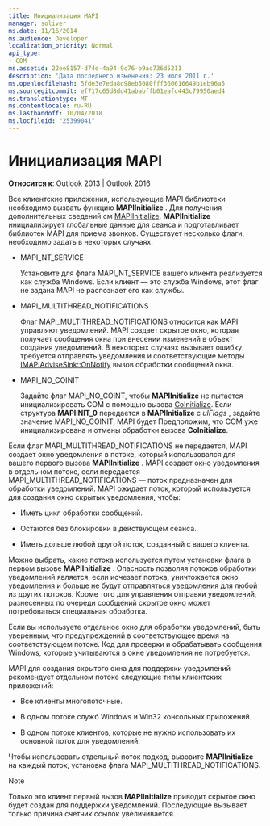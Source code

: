 ```yaml
---
title: Инициализация MAPI
manager: soliver
ms.date: 11/16/2014
ms.audience: Developer
localization_priority: Normal
api_type:
- COM
ms.assetid: 22ee8157-d74e-4a94-9c76-b9ac736d5211
description: 'Дата последнего изменения: 23 июля 2011 г.'
ms.openlocfilehash: 5fde3e7eda8d98eb5080fff360616649b1eb96a5
ms.sourcegitcommit: ef717c65d8dd41ababffb01eafc443c79950aed4
ms.translationtype: MT
ms.contentlocale: ru-RU
ms.lasthandoff: 10/04/2018
ms.locfileid: "25399041"
---
```

# <a name="initializing-mapi"></a>Инициализация MAPI

  
  
**Относится к**: Outlook 2013 | Outlook 2016 
  
Все клиентские приложения, использующие MAPI библиотеки необходимо вызвать функцию **MAPIInitialize** . Для получения дополнительных сведений см [MAPIInitialize](mapiinitialize.md). **MAPIInitialize** инициализирует глобальные данные для сеанса и подготавливает библиотек MAPI для приема звонков. Существует несколько флаги, необходимо задать в некоторых случаях. 
  
- MAPI_NT_SERVICE
    
    Установите для флага MAPI_NT_SERVICE вашего клиента реализуется как служба Windows. Если клиент — это служба Windows, этот флаг не задана MAPI не распознает его как службы. 
    
- MAPI_MULTITHREAD_NOTIFICATIONS
    
    Флаг MAPI_MULTITHREAD_NOTIFICATIONS относится как MAPI управляют уведомлений. MAPI создает скрытое окно, которая получает сообщения окна при внесении изменений в объект создания уведомлений. В некоторых случаях вызывает ошибку требуется отправлять уведомления и соответствующие методы [IMAPIAdviseSink::OnNotify](imapiadvisesink-onnotify.md) вызов обработки сообщений окна. 
    
- MAPI_NO_COINIT
    
    Задайте флаг MAPI_NO_COINT, чтобы **MAPIInitialize** не пытается инициализировать COM с помощью вызова [CoInitialize](https://msdn.microsoft.com/library/ms886303.aspx). Если структура **MAPIINIT_0** передается в **MAPIInitialize** с _ulFlags_ , задайте значение MAPI_NO_COINIT, MAPI будет Предположим, что COM уже инициализирована и отмены обработки вызова **CoInitialize**.
    
Если флаг MAPI_MULTITHREAD_NOTIFICATIONS не передается, MAPI создает окно уведомления в потоке, который использовался для вашего первого вызова **MAPIInitialize** . MAPI создает окно уведомления в отдельном потоке, если передается MAPI_MULTITHREAD_NOTIFICATIONS — поток предназначен для обработки уведомлений. MAPI ожидает поток, который используется для создания окно скрытых уведомления, чтобы: 
  
- Иметь цикл обработки сообщений.
    
- Остаются без блокировки в действующем сеанса.
    
- Иметь дольше любой другой поток, созданный с вашего клиента. 
    
Можно выбрать, какие потока используется путем установки флага в первом вызове **MAPIInitialize** . Опасность позволяя потоков обработки уведомлений является, если исчезает потока, уничтожается окно уведомления и больше не будут отправляться уведомления для любой из других потоков. Кроме того для управления отправки уведомлений, разнесенных по очереди сообщений скрытое окно может потребоваться специальная обработка. 
  
Если вы используете отдельное окно для обработки уведомлений, быть уверенным, что предупреждений в соответствующее время на соответствующем потоке. Код для проверки и обрабатывать сообщения Windows, которые учитываются в окне уведомления не потребуется. 
  
MAPI для создания скрытого окна для поддержки уведомлений рекомендует отдельном потоке следующие типы клиентских приложений:
  
- Все клиенты многопоточные.
    
- В одном потоке служб Windows и Win32 консольных приложений.
    
- В одном потоке клиентов, которые не нужно использовать их основной поток для уведомлений.
    
Чтобы использовать отдельный поток подход, вызовите **MAPIInitialize** на каждый поток, установка флага MAPI_MULTITHREAD_NOTIFICATIONS. 
  
> [!NOTE]
> Только это клиент первый вызов **MAPIInitialize** приводит скрытое окно будет создан для поддержки уведомлений. Последующие вызывает только причина счетчик ссылок увеличивается. 
  


